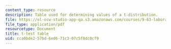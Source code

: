 ```yaml
---
content_type: resource
description: Table used for determining values of a t-distribution.
file: https://ol-ocw-studio-app-qa.s3.amazonaws.com/courses/9-63-laboratory-in-visual-cognition-fall-2009/cca0bde257bd6ed671c307c5f8dc0cf9_MIT9_63F09_rr02.pdf
file_type: application/pdf
resourcetype: Document
title: t-test table
uid: cca0bde2-57bd-6ed6-71c3-07c5f8dc0cf9
---
```


